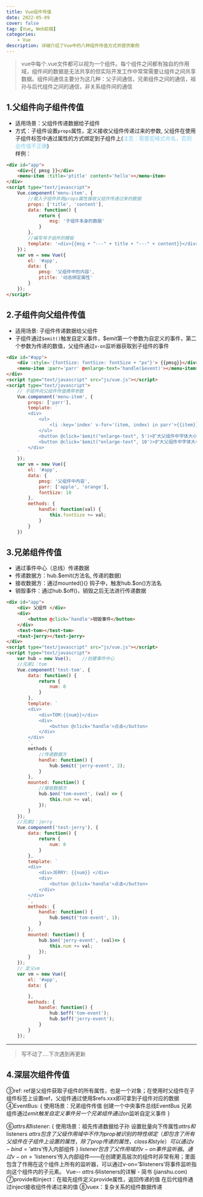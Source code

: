 ```yaml
---
title: Vue组件传值
date: 2022-05-09
cover: false
tag: [Vue, Web前端]
categories:
    - Vue
description: 详细介绍了Vue中的八种组件传值方式并提供案例
---
```


> vue中每个.vue文件都可以视为一个组件。每个组件之间都有独自的作用域，组件间的数据是无法共享的但实际开发工作中常常需要让组件之间共享数据。组件间通信主要分为这几种：父子间通信，兄弟组件之间的通信，祖孙与后代组件之间的通信，非关系组件间的通信

## 1.父组件向子组件传值
- 适用场景：父组件传递数据给子组件
- 方式：子组件设置`props`属性，定义接收父组件传递过来的参数, 父组件在使用子组件标签中通过属性的方式绑定到子组件上(<span style="color: skyblue">注意：需要驼峰式命名，否则会传值不正确</span>) <br />
样例：
```html
<div id="app">
    <div>{{ pmsg }}</div>
    <menu-item :title='ptitle' content='hello'></menu-item>
</div>
<script type="text/javascript">
    Vue.component('menu-item', {
        //载入子组件并用props属性接收父组件传递过来的数据
        props: ['title', 'content'],
        data: function() {
            return {
                msg: '子组件本身的数据'
            }
        },
        //编写号子组件的模板
        template: '<div>{{msg + "---" + title + "---" + content}}</div>'
    })；
    var vm = new Vue({
        el: '#app',
        data: {
            pmsg: '父组件中的内容',
            ptitle: '动态绑定属性'
        }
    });
</script>
```
## 2.子组件向父组件传值
- 适用场景: 子组件传递数据给父组件
- 子组件通过`$emit()`触发自定义事件，$emit第一个参数为自定义的事件，第二个参数为传递的数值，父组件通过`v-on`监听器获取到子组件的事件
```html
<div id="#app">
    <div :style='{fontSize: fontSize: fontSize + "px"}'> {{pmsg}}</div>
    <menu-item :parr='parr' @enlarge-text='handle($event)'></menu-item>
</div>
<script type="text/javascript" src="js/vue.js"></script>
<script type="text/javascript">
    // 子组件向父组件传值携带参数
    Vue.component('menu-item', {
        props: ['parr'],
        template: `
        <div>
            <ul>
                <li :key='index' v-for='(item, index) in parr'>{{item}}</li>
            </ul>
            <button @click='$emit("enlarge-text", 5')>扩大父组件中字体大小</button>
            <button @click='$emit("enlarge-text", 10')>扩大父组件中字体大小</button>
        </div>
    `
    });
    var vm = new Vue({
        el: '#app',
        data: {
            pmsg: '父组件中内容',
            parr: ['apple', 'orange'],
            fontSize: 10
        },
        methods: {
            handle: function(val) {
                this.fontSize += val;
            }
        }
    })

```
## 3.兄弟组件传值
- 通过事件中心（总线）传递数据
- 传递数据方：hub.$emit(方法名, 传递的数据)
- 接收数据方：通过mounted(){} 钩子中，触发hub.$on()方法名
- 销毁事件：通过hub.$off()，销毁之后无法进行传递数据
```html
<div id="app">
    <div> 父组件 </div>
    <div>
        <button @click='handle'>销毁事件</button>
    </div>
    <test-tom></test-tom>
    <test-jerry></test-jerry>
</div>
<script type="text/javascript" src="js/vue.js"></script>
<script type="text/javascript">
    var hub = new Vue();    //创建事件中心
    //兄弟1：tom
    Vue.component('test-tom', {
        data: function() {
            return {
                num: 0
            }
        },
        template: `
        <div>
            <div>TOM:{{num}}</div>
            <div>
                <button @click='handle'>点击</button>
            </div>
        </div>
        `,
        methods {
            //传递数据方
            handle: function() {
                hub.$emit('jerry-event', 2);
            }
        },
        mounted: function() {
            //接收数据方
            hub.$on('tom-event', (val) => {
                this.num += val;
            });
        }
    });
    //兄弟2：jerry
    Vue.component('test-jerry'), {
        data: function() {
            return {
                num: 0
            }
        },
        template: `
        <div>
            <div>JERRY: {{num}} </div>
            <div>
                <button @click='handle'>点击</button>
            </div>
        </div>
        `,
        methods: {
            handle: function() {
                hub.$emit('tom-event', 1);
            }
        },
        mounted: function() {
            hub.$on('jerry-event', (val)=> {
                this.num += val;
            });
        }
    });
    // 定义vm
    var vm = new Vue({
        el: '#app',
        data: {

        },
        methods: {
            handle: function() {
                hub.$off('tom-event');
                hub.$off('jerry-event');
            }
        }
    });

```
----
> 写不动了....下次遇到再更新
## 4.深层次组件传值

③ref: ref是父组件获取子组件的所有属性，也是一个对象；在使用时父组件在子组件标签上设置ref，父组件通过使用$refs.xxx即可拿到子组件对应的数据
④EventBus: {
				使用场景：兄弟组件传值
				创建一个中央事件总线EventBus
				兄弟组件通过$emit触发自定义事件
				另一个兄弟组件通过$on监听自定义事件
			}

⑥$attrs和$listener: {
					使用场景：祖先传递数据给子孙
					设置批量向下传属性$attrs和$listeners
					$attrs包含了父级作用域中不作为prop被识别的特性绑定（即包含了所有父组件在子组件上设置的属性，除了prop传递的属性，class和style）
					可以通过v-bind=’$attrs’传入内部组件
				  }
	$listener包含了父作用域的v-on事件监听器。通过v-on=’$listeners’传入内部组件——在创建更高层次的组件时非常有用；里面包含了作用在这个组件上所有的监听器，可以通过v-on=’$listeners’将事件监听指向这个组件内的子元素。
Vue-- $attrs与$listeners的详解 - 简书 (jianshu.com)
⑦provide和inject：在祖先组件定义provide属性，返回传递的值
在后代组件通过inject接收组件传递过来的值
⑧vuex：复杂关系的组件数据传递
